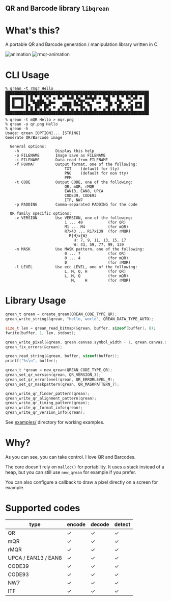 QR and Barcode library `libqrean`
----

# What's this?

A portable QR and Barcode generation / manipulation library written in C.

![animation](https://github.com/kikuchan/libqrean/assets/445223/1fdf9b2f-df63-4c0e-8cd6-a72633f2abc3)
![rmqr-animation](https://github.com/kikuchan/libqrean/assets/445223/e56d97b3-24a3-44d2-8ee3-d0f4339c6157)

# CLI Usage
```
% qrean -t rmqr Hello
███████████████████████████████████████████████████████████████
██ ▄▄▄▄▄ █ █ ▀ █ ▀▄▀ ▄ █▄▀ █▄█ █▄▀ █▄█▄█ ▄ █▄█ ▀ █ ▀ █▄▀▄█ ▄ ██
██ █   █ █ ▀█▄███▄ █▄▄   ▄▄▄▄ █▄▀█▀▄▄ ▀ ▄▄  ▀█▄ ▄▀█▄  ▄▀ ▄▄▄ ██
██ █▄▄▄█ █▀▄ ██▀ ██▀ ▄  ▄▀▀██ ▀▀▀█▄ ▀█   ▄  ▄█▀  ██ ▄ ▄█ █▄█ ██
██▄▄▄▄▄▄▄█▄█▄█▄█▄█▄█▄▄▄█▄█▄█▄█▄█▄█▄█▄█▄█▄▄▄█▄█▄█▄█▄█▄█▄█▄▄▄▄▄██
▀▀▀▀▀▀▀▀▀▀▀▀▀▀▀▀▀▀▀▀▀▀▀▀▀▀▀▀▀▀▀▀▀▀▀▀▀▀▀▀▀▀▀▀▀▀▀▀▀▀▀▀▀▀▀▀▀▀▀▀▀▀▀
% qrean -t mQR Hello > mqr.png
% qrean -o qr.png Hello 
% qrean -h
Usage: qrean [OPTION]... [STRING]
Generate QR/Barcode image

  General options:
    -h                Display this help
    -o FILENAME       Image save as FILENAME
    -i FILENAME       Data read from FILENAME
    -f FORMAT         Output format, one of the following:
                          TXT    (default for tty)
                          PNG    (default for non tty)
                          PPM
    -t CODE           Output CODE, one of the following:
                          QR, mQR, rMQR
                          EAN13, EAN8, UPCA
                          CODE39, CODE93
                          ITF, NW7
    -p PADDING        Comma-separated PADDING for the code

  QR family specific options:
    -v VERSION        Use VERSION, one of the following:
                          1 ... 40           (for QR)
                          M1 ... M4          (for mQR)
                          R7x43 ... R17x139  (for rMQR)
                            R{H}x{W}
                              H: 7, 9, 11, 13, 15, 17
                              W: 43, 59, 77, 99, 139
    -m MASK           Use MASK pattern, one of the following:
                          0 ... 7            (for QR)
                          0 ... 4            (for mQR)
                          0                  (for rMQR)
    -l LEVEL          Use ecc LEVEL, one of the following:
                          L, M, Q, H         (for QR)
                          L, M, Q            (for mQR)
                             M,    H         (for rMQR)
```

# Library Usage
```c
qrean_t qrean = create_qrean(QREAN_CODE_TYPE_QR);
qrean_write_string(&qrean, "Hello, world", QREAN_DATA_TYPE_AUTO);

size_t len = qrean_read_bitmap(&qrean, buffer, sizeof(buffer), 8);
fwrite(buffer, 1, len, stdout);
```

```c
qrean_write_pixel(&qrean, qrean.canvas.symbol_width - 1, qrean.canvas.symbol_height - 1, 0);
qrean_fix_errors(&qrean);

qrean_read_string(&qrean, buffer, sizeof(buffer));
printf("%s\n", buffer);
```

```c
qrean_t *qrean = new_qrean(QREAN_CODE_TYPE_QR);
qrean_set_qr_version(qrean, QR_VERSION_3);
qrean_set_qr_errorlevel(qrean, QR_ERRORLEVEL_M);
qrean_set_qr_maskpattern(qrean, QR_MASKPATTERN_7);

qrean_write_qr_finder_pattern(qrean);
qrean_write_qr_alignment_pattern(qrean);
qrean_write_qr_timing_pattern(qrean);
qrean_write_qr_format_info(qrean);
qrean_write_qr_version_info(qrean);
```

See [examples/](examples/) directory for working examples.

# Why?

As you can see, you can take control.
I love QR and Barcodes.

The core doesn't rely on `malloc()` for portability. It uses a stack instead of a heap, but you can still use `new_qrean` for example if you prefer.

You can also configure a callback to draw a pixel directly on a screen for example.

# Supported codes

| type                | encode | decode | detect
|---------------------|--------|--------|-----------
| QR                  | ✓      | ✓      | ✓
| mQR                 | ✓      | ✓      | ✓
| rMQR                | ✓      | ✓      | ✓
| UPCA / EAN13 / EAN8 | ✓      | ✓      | ✓
| CODE39              | ✓      | ✓      | ✓
| CODE93              | ✓      | ✓      | ✓
| NW7                 | ✓      | ✓      | ✓
| ITF                 | ✓      | ✓      | ✓

